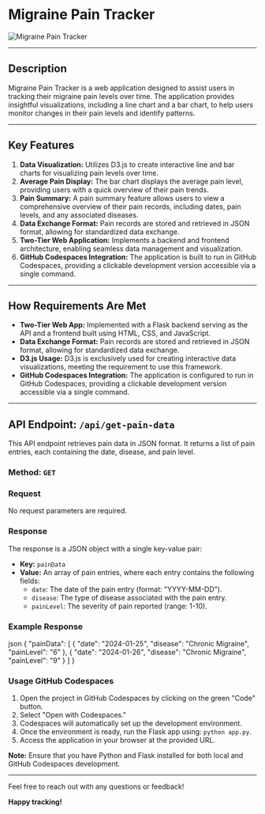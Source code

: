 # Migraine Pain Tracker

![Migraine Pain Tracker](migraine_pain_tracker.png)

---

## Description

Migraine Pain Tracker is a web application designed to assist users in tracking their migraine pain levels over time. The application provides insightful visualizations, including a line chart and a bar chart, to help users monitor changes in their pain levels and identify patterns.

---

## Key Features

1. **Data Visualization:** Utilizes D3.js to create interactive line and bar charts for visualizing pain levels over time.
2. **Average Pain Display:** The bar chart displays the average pain level, providing users with a quick overview of their pain trends.
3. **Pain Summary:** A pain summary feature allows users to view a comprehensive overview of their pain records, including dates, pain levels, and any associated diseases.
4. **Data Exchange Format:** Pain records are stored and retrieved in JSON format, allowing for standardized data exchange.
5. **Two-Tier Web Application:** Implements a backend and frontend architecture, enabling seamless data management and visualization.
6. **GitHub Codespaces Integration:** The application is built to run in GitHub Codespaces, providing a clickable development version accessible via a single command.

---

## How Requirements Are Met

- **Two-Tier Web App:** Implemented with a Flask backend serving as the API and a frontend built using HTML, CSS, and JavaScript.
- **Data Exchange Format:** Pain records are stored and retrieved in JSON format, allowing for standardized data exchange.
- **D3.js Usage:** D3.js is exclusively used for creating interactive data visualizations, meeting the requirement to use this framework.
- **GitHub Codespaces Integration:** The application is configured to run in GitHub Codespaces, providing a clickable development version accessible via a single command.

---

## API Endpoint: `/api/get-pain-data`

This API endpoint retrieves pain data in JSON format. It returns a list of pain entries, each containing the date, disease, and pain level.

### Method: `GET`

### Request

No request parameters are required. 

### Response

The response is a JSON object with a single key-value pair:

- **Key:** `painData`
- **Value:** An array of pain entries, where each entry contains the following fields:
  - `date`: The date of the pain entry (format: "YYYY-MM-DD").
  - `disease`: The type of disease associated with the pain entry.
  - `painLevel`: The severity of pain reported (range: 1-10).

### Example Response

json
{
    "painData": [
        {
            "date": "2024-01-25",
            "disease": "Chronic Migraine",
            "painLevel": "6"
        },
        {
            "date": "2024-01-26",
            "disease": "Chronic Migraine",
            "painLevel": "9"
        }
    ]
}



### Usage GitHub Codespaces

1. Open the project in GitHub Codespaces by clicking on the green "Code" button.
2. Select "Open with Codespaces."
3. Codespaces will automatically set up the development environment.
4. Once the environment is ready, run the Flask app using: `python app.py`.
5. Access the application in your browser at the provided URL.

**Note:** Ensure that you have Python and Flask installed for both local and GitHub Codespaces development.

---

Feel free to reach out with any questions or feedback!

**Happy tracking!**
